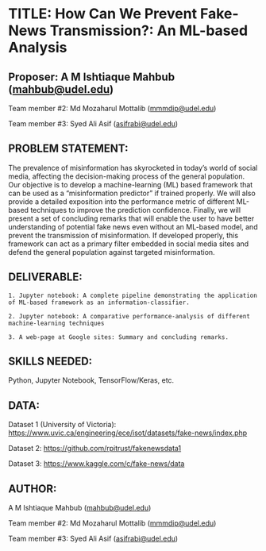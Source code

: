 # TITLE: How Can We Prevent Fake-News Transmission?: An ML-based Analysis 

## Proposer: A M Ishtiaque Mahbub (mahbub@udel.edu)

Team member #2: Md Mozaharul Mottalib (mmmdip@udel.edu)

Team member #3: Syed Ali Asif (asifrabi@udel.edu)

## PROBLEM STATEMENT: 
The prevalence of misinformation has skyrocketed in today’s world of social media, affecting the decision-making process of the general population. Our objective is to develop a machine-learning (ML) based framework that can be used as a “misinformation predictor” if trained properly. We will also provide a detailed exposition into the performance metric of different ML-based techniques to improve the prediction confidence. Finally, we will present a set of concluding remarks that will enable the user to have better understanding of potential fake news even without an ML-based model, and prevent the transmission of misinformation. If developed properly, this framework can act as a primary filter embedded in social media sites and defend the general population against targeted misinformation. 

## DELIVERABLE: 

    1. Jupyter notebook: A complete pipeline demonstrating the application of ML-based framework as an information-classifier.

    2. Jupyter notebook: A comparative performance-analysis of different machine-learning techniques

    3. A web-page at Google sites: Summary and concluding remarks.

## SKILLS NEEDED: 

Python, Jupyter Notebook, TensorFlow/Keras, etc.

## DATA: 

Dataset 1 (University of Victoria): https://www.uvic.ca/engineering/ece/isot/datasets/fake-news/index.php 

Dataset 2: https://github.com/rpitrust/fakenewsdata1

Dataset 3: https://www.kaggle.com/c/fake-news/data 

## AUTHOR: 

A M Ishtiaque Mahbub (mahbub@udel.edu)

Team member #2: Md Mozaharul Mottalib (mmmdip@udel.edu)

Team member #3: Syed Ali Asif (asifrabi@udel.edu)
